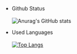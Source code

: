 - Github Status<br/><br/>
![Anurag's GitHub stats](https://github-readme-stats.vercel.app/api?username=yallyyally&show_icons=true&theme=radical)

- Used Languages<br/><br/>
[![Top Langs](https://github-readme-stats.vercel.app/api/top-langs/?username=yallyyally&layout=compact)](https://github.com/anuraghazra/github-readme-stats)

